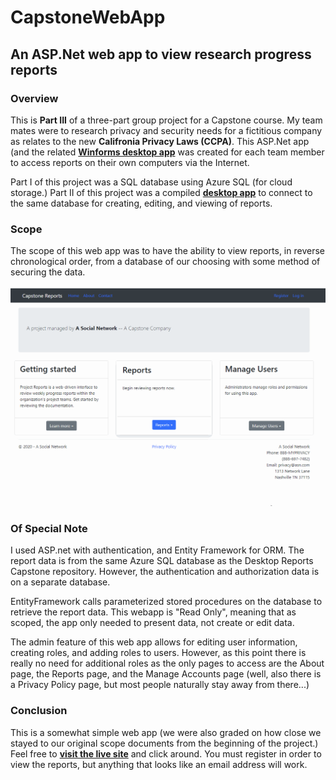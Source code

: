 # CapstoneWebApp

## An ASP.Net web app to view research progress reports

### Overview

This is **Part III** of a three-part group project for a Capstone course. My team mates were to research privacy and security needs for a fictitious company as relates to the new **Califronia Privacy Laws (CCPA)**. This ASP.Net app (and the related [**Winforms desktop app**](https://github.com/drobinson-sudo/DesktopReportsCapstone) was created for each team member to access reports on their own computers via the Internet.

Part I of this project was a SQL database using Azure SQL (for cloud storage.) Part II of this project was a compiled [**desktop app**](https://github.com/drobinson-sudo/DesktopReportsCapstone) to connect to the same database for creating, editing, and viewing of reports.

### Scope

The scope of this web app was to have the ability to view reports, in reverse chronological order, from a database of our choosing with some method of securing the data.

![Animated GIF of Web App](demo/capstone_webapp.gif)

### Of Special Note

I used ASP.net with authentication, and Entity Framework for ORM. The report data is from the same Azure SQL database as the Desktop Reports Capstone repository. However, the authentication and authorization data is on a separate database.  

EntityFramework calls parameterized stored procedures on the database to retrieve the report data. This webapp is "Read Only", meaning that as scoped, the app only needed to present data, not create or edit data. 

The admin feature of this web app allows for editing user information, creating roles, and adding roles to users. However, as this point there is really no need for additional roles as the only pages to access are the About page, the Reports page, and the Manage Accounts page (well, also there is a Privacy Policy page, but most people naturally stay away from there...)

### Conclusion

This is a somewhat simple web app (we were also graded on how close we stayed to our original scope documents from the beginning of the project.) Feel free to [**visit the live site**](https://capstonewebapp.azurewebsites.net/) and click around. You must register in order to view the reports, but anything that looks like an email address will work.
